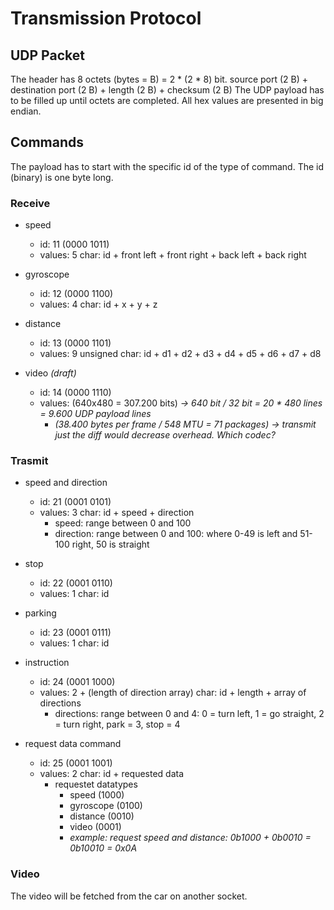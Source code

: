 # Transmission Protocol

## UDP Packet
The header has 8 octets (bytes = B) = 2 * (2 * 8) bit. source port (2 B) + destination port (2 B) + length (2 B) + checksum (2 B)
The UDP payload has to be filled up until octets are completed. All hex values are presented in big endian.


## Commands
The payload has to start with the specific id of the type of command. The id (binary) is one byte long. 

### Receive
* speed 
	* id: 11 (0000 1011)
	* values: 5 char: id + front left + front right + back left + back right

* gyroscope
	* id: 12 (0000 1100)
	* values: 4 char: id + x + y + z

* distance
	* id: 13 (0000 1101)
	* values: 9 unsigned char: id + d1 + d2 + d3 + d4 + d5 + d6 + d7 + d8

* video *(draft)*
	* id: 14 (0000 1110)
	* values: (640x480 = 307.200 bits) <i>-> 640 bit / 32 bit = 20 * 480 lines = 9.600 UDP payload lines</i>
		* <i>(38.400 bytes per frame / 548 MTU = 71 packages) -> transmit just the diff would decrease overhead. Which codec?</i>


### Trasmit
* speed and direction
	* id: 21 (0001 0101)
	* values: 3 char: id + speed + direction
		* speed: range between 0 and 100
		* direction: range between 0 and 100: where 0-49 is left and 51-100 right, 50 is straight

* stop
	* id: 22 (0001 0110)
	* values: 1 char: id

* parking
	* id: 23 (0001 0111)
	* values: 1 char: id

* instruction
	* id: 24 (0001 1000)
	* values: 2 + (length of direction array) char: id + length + array of directions
		* directions: range between 0 and 4: 0 = turn left, 1 = go straight, 2 = turn right, park = 3, stop = 4

* request data command
	* id: 25 (0001 1001)
	* values: 2 char: id + requested data
		* requestet datatypes
			* speed (1000)
			* gyroscope (0100)
			* distance (0010)
			* video (0001)
			* <i>example: request speed and distance: 0b1000 + 0b0010 = 0b10010 = 0x0A</i>

### Video
The video will be fetched from the car on another socket. 

